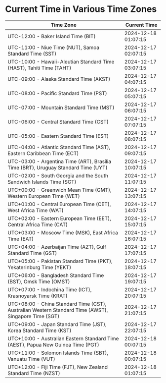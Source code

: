 # Current Time in Various Time Zones

| Time Zone | Current Time |
|-----------|--------------|
| UTC-12:00 - Baker Island Time (BIT) | 2024-12-18 01:07:15 |
| UTC-11:00 - Niue Time (NUT), Samoa Standard Time (SST) | 2024-12-17 02:07:15 |
| UTC-10:00 - Hawaii-Aleutian Standard Time (HAST), Tahiti Time (TAHT) | 2024-12-17 03:07:15 |
| UTC-09:00 - Alaska Standard Time (AKST) | 2024-12-17 04:07:15 |
| UTC-08:00 - Pacific Standard Time (PST) | 2024-12-17 05:07:15 |
| UTC-07:00 - Mountain Standard Time (MST) | 2024-12-17 06:07:15 |
| UTC-06:00 - Central Standard Time (CST) | 2024-12-17 07:07:15 |
| UTC-05:00 - Eastern Standard Time (EST) | 2024-12-17 08:07:15 |
| UTC-04:00 - Atlantic Standard Time (AST), Eastern Caribbean Time (ECT) | 2024-12-17 09:07:15 |
| UTC-03:00 - Argentina Time (ART), Brasília Time (BRT), Uruguay Standard Time (UYT) | 2024-12-17 10:07:15 |
| UTC-02:00 - South Georgia and the South Sandwich Islands Time (SGT) | 2024-12-17 11:07:15 |
| UTC±00:00 - Greenwich Mean Time (GMT), Western European Time (WET) | 2024-12-17 13:07:15 |
| UTC+01:00 - Central European Time (CET), West Africa Time (WAT) | 2024-12-17 14:07:15 |
| UTC+02:00 - Eastern European Time (EET), Central Africa Time (CAT) | 2024-12-17 15:07:15 |
| UTC+03:00 - Moscow Time (MSK), East Africa Time (EAT) | 2024-12-17 16:07:15 |
| UTC+04:00 - Azerbaijan Time (AZT), Gulf Standard Time (GST) | 2024-12-17 17:07:15 |
| UTC+05:00 - Pakistan Standard Time (PKT), Yekaterinburg Time (YEKT) | 2024-12-17 18:07:15 |
| UTC+06:00 - Bangladesh Standard Time (BST), Omsk Time (OMST) | 2024-12-17 19:07:15 |
| UTC+07:00 - Indochina Time (ICT), Krasnoyarsk Time (KRAT) | 2024-12-17 20:07:15 |
| UTC+08:00 - China Standard Time (CST), Australian Western Standard Time (AWST), Singapore Time (SGT) | 2024-12-17 21:07:15 |
| UTC+09:00 - Japan Standard Time (JST), Korea Standard Time (KST) | 2024-12-17 22:07:15 |
| UTC+10:00 - Australian Eastern Standard Time (AEST), Papua New Guinea Time (PGT) | 2024-12-18 00:07:15 |
| UTC+11:00 - Solomon Islands Time (SBT), Vanuatu Time (VUT) | 2024-12-18 00:07:15 |
| UTC+12:00 - Fiji Time (FJT), New Zealand Standard Time (NZST) | 2024-12-18 01:07:15 |
